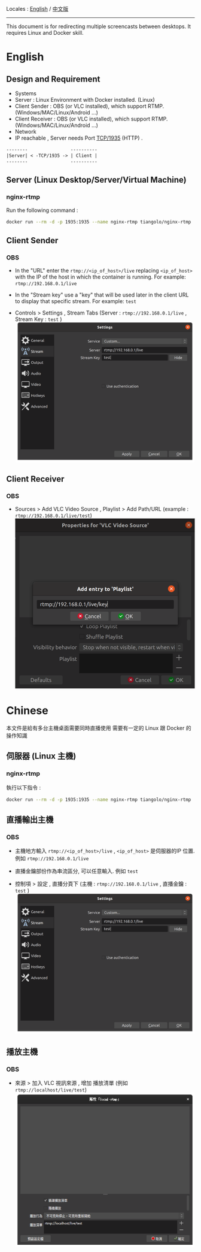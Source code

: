 Locales : [English](#english) / [中文版](#chinese)

------

This document is for redirecting multiple screencasts between desktops.
It requires Linux and Docker skill.

# English
## Design and Requirement 
- Systems
 - Server : Linux Environment with Docker installed.  (Linux)
 - Client Sender : OBS (or VLC installed), which support RTMP. (Windows/MAC/Linux/Android ...)
 - Client Receiver : OBS (or VLC installed), which support RTMP. (Windows/MAC/Linux/Android ...)
- Network
 - IP reachable , Server needs Port <ins>TCP/1935</ins> (HTTP) .
```
--------                ----------
|Server| < -TCP/1935 -> | Client |
--------                ----------
```

## Server (Linux Desktop/Server/Virtual Machine)
### nginx-rtmp
Run the following command :
```bash
docker run --rm -d -p 1935:1935 --name nginx-rtmp tiangolo/nginx-rtmp
```

## Client Sender
### OBS
- In the "URL" enter the `rtmp://<ip_of_host>/live` replacing `<ip_of_host>` with the IP of the host in which the container is running. For example: `rtmp://192.168.0.1/live`
- In the "Stream key" use a "key" that will be used later in the client URL to display that specific stream. For example: `test`

- Controls > Settings , Stream Tabs (Server : `rtmp://192.168.0.1/live` , Stream Key : `test` )
![](images/streaming_obs_sender.png)

## Client Receiver 
### OBS
 - Sources > Add VLC Video Source , Playlist > Add Path/URL (example : `rtmp://192.168.0.1/live/test`)
![](images/streaming_obs_receiver.png)
# Chinese
本文件是給有多台主機桌面需要同時直播使用
需要有一定的 Linux 跟 Docker 的操作知識

## 伺服器 (Linux 主機)
### nginx-rtmp
執行以下指令 :
```bash
docker run --rm -d -p 1935:1935 --name nginx-rtmp tiangolo/nginx-rtmp
```

## 直播輸出主機
### OBS
- 主機地方輸入 `rtmp://<ip_of_host>/live` , `<ip_of_host>` 是伺服器的IP 位置. 例如 `rtmp://192.168.0.1/live`
- 直播金鑰部份作為串流區分, 可以任意輸入. 例如 `test`

- 控制項 > 設定 , 直播分頁下 (主機 : `rtmp://192.168.0.1/live` , 直播金鑰 : `test` )
![](images/streaming_obs_sender.png)

## 播放主機
### OBS
- 來源 > 加入 VLC 視訊來源 , 增加 播放清單 (例如 `rtmp://localhost/live/test`)
![](images/streaming_obs_receiver_cht.png)